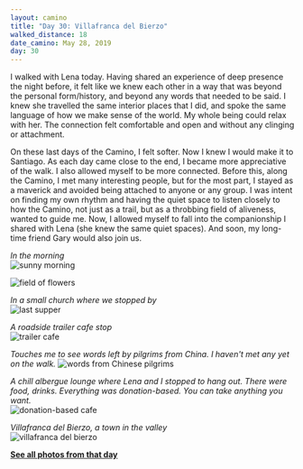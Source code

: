 ```yaml
---
layout: camino
title: "Day 30: Villafranca del Bierzo"
walked_distance: 18
date_camino: May 28, 2019
day: 30
---
```


I walked with Lena today. Having shared an experience of deep presence the night before, it felt like we knew each other in a way that was beyond the personal form/history, and beyond any words that needed to be said. I knew she travelled the same interior places that I did, and spoke the same language of how we make sense of the world. My whole being could relax with her. The connection felt comfortable and open and without any clinging or attachment.

On these last days of the Camino, I felt softer. Now I knew I would make it to Santiago. As each day came close to the end, I became more appreciative of the walk. I also allowed myself to be more connected. Before this, along the Camino, I met many interesting people, but for the most part, I stayed as a maverick and avoided being attached to anyone or any group. I was intent on finding my own rhythm and having the quiet space to listen closely to how the Camino, not just as a trail, but as a throbbing field of aliveness, wanted to guide me. Now, I allowed myself to fall into the companionship I shared with Lena (she knew the same quiet spaces). And soon, my long-time friend Gary would also join us.

*In the morning*  
![sunny morning](https://lh3.googleusercontent.com/pw/ACtC-3fRm17hfnV_TivrQ7aDXsNeF-AYP4LcQpMm5mT8ZNlXDe2ImNqslGPhEMkRPJQQ03yAUc3yEX8Oe0WVSWH9soUk2bYv5474uL-mOz0hnqJh5YEkreRZMd7BTFzlD1xCsAeg7o09r6iM3cWPNdTjC0rRrQ=w1876-h1406-no?authuser=0)

![field of flowers](https://lh3.googleusercontent.com/pw/ACtC-3d-Kj3jloJStwSdR8e7d7HJRzUAhMRe9DD0iMMWq972aLeB2lV36HYteWLHbrf4nDVG2N3UCILcrlUsrxp_0B9GupjqQE1hw-eN8fsn0slvT6hz3I0ogtBTgVp5wWB8J0uj1AfdmqdSlTswIqfQicIwfQ=w2500-h1406-no?authuser=0)

*In a small church where we stopped by*  
![last supper](https://lh3.googleusercontent.com/pw/ACtC-3eqPlBjQUmGtW5yX7HjRgf1XpdqHuYcF2p0yV4KRaV6-PXUgP4zjMbpXhynNAMr-cr0xQ4xXhy0zBEI87OUAAuQ2ofyVfIN4vW6D38cmrAxj0ciFkF0rZ15NtH7MAQsLyojAcfrGvFvyESiSgBIwSMbOw=w2500-h1406-no?authuser=0)

*A roadside trailer cafe stop*  
![trailer cafe](https://lh3.googleusercontent.com/pw/ACtC-3d858Uyc3eIclFnOIucNhXwtxHhPcob8IC7t4RYwB-9FPjqVhgwdXDgwImECawYcx0zZr9odDnzLO03rQ56lokB-vVDK7BmOqBk_dM4TIZ_hSHze0La9XR5ehhJZbuyDGkm80v9_1WUZv6dKO-qOpc1tA=w1840-h1036-no?authuser=0)

*Touches me to see words left by pilgrims from China. I haven't met any yet on the walk.* 
![words from Chinese pilgrims](https://lh3.googleusercontent.com/pw/ACtC-3fPH0uwknnb8H4zp505jH1oBBebscoN3yJo7P9I3RscXWWVEyKSqHYKV8qBDtIFLp6g5diAe64sJHJY8pEdbXa3mc6Iu20Gs-Rb5qKAemYGjfHOf3htWpWuNIJjIPgo9CLUf28jgqNNgic-AoL-tSl0zw=w1840-h1036-no?authuser=0)

*A chill albergue lounge where Lena and I stopped to hang out. There were food, drinks. Everything was donation-based. You can take anything you want.*  
![donation-based cafe](https://lh3.googleusercontent.com/pw/ACtC-3cIx4cPln7KEPyQHG8JlogBS-z3spEcZlgudKhwBAdDbNNsCmR4anQp7uIPxZXOBFgIIXNBL93ZkPBe05o5rsAqtgLPJYCyXDy2dQ1dC6N4qOZYKs4sGqW_G46dvVpP8IYJTjCjhy1ETuyyEV58HdUzGA=w1840-h1036-no?authuser=0)

*Villafranca del Bierzo, a town in the valley*  
![villafranca del bierzo](https://lh3.googleusercontent.com/pw/ACtC-3d8EihEFNeAr52PMLTC0ydemz3N4Pka2L6YB7dePQWqrR6NiXWUvo-4Y4vu515yJyfIBASxIcA2TiuOUW-5WfLTSzWacl1RkxLYyL8Gy8vtKdNIfjZxBwIRuky6Zm51vDb-bI5ozgBwWusoGVP2ve-TlA=w2500-h1406-no?authuser=0)

[**See all photos from that day**](https://photos.app.goo.gl/ofN48X9uxyoosazm9)

